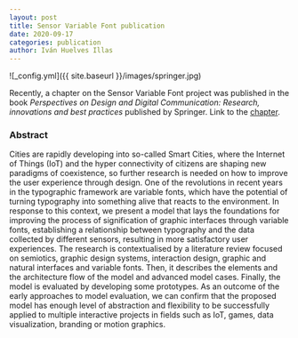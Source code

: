 ```yaml
---
layout: post
title: Sensor Variable Font publication
date: 2020-09-17
categories: publication
author: Iván Huelves Illas
---
```

![_config.yml]({{ site.baseurl }}/images/springer.jpg)

Recently, a chapter on the Sensor Variable Font project was published in the book *Perspectives on Design and Digital Communication: Research, innovations and best practices* published by Springer. Link to the [chapter](https://www.researchgate.net/publication/342847593_Sensor_Variable_Font_A_Model_to_Improve_the_Process_of_Signification_of_Graphic_Interfaces_Through_Variable_Fonts_and_Data_Collected_by_Sensors?_sg%5B0%5D=HLg3aZXPTp26AN8Hi_I_3bD5BCLTCt-dufT1o--XISjw_tOwc33gUOrmFI87ttqZVXKWZIgfgtelkpd6SdhSoJYj67JMgwfFgMCao_fy.B4k9W57yLuBAZ3y9A9WC2EYoO62J7kRrJ35lNdny9ks6D1KP__1KPU5jKtziVC5dIqQZEFPVsamDBz4pHBZbwg).

### Abstract
Cities are rapidly developing into so-called Smart Cities, where the Internet of Things (IoT) and the hyper connectivity of citizens are shaping new paradigms of coexistence, so further research is needed on how to improve the user experience through design. One of the revolutions in recent years in the typographic framework are variable fonts, which have the potential of turning typography into something alive that reacts to the environment. In response to this context, we present a model that lays the foundations for improving the process of signification of graphic interfaces through variable fonts, establishing a relationship between typography and the data collected by different sensors, resulting in more satisfactory user experiences. The research is contextualised by a literature review focused on semiotics, graphic design systems, interaction design, graphic and natural interfaces and variable fonts. Then, it describes the elements and the architecture flow of the model and advanced model cases. Finally, the model is evaluated by developing some prototypes. As an outcome of the early approaches to model evaluation, we can confirm that the proposed model has enough level of abstraction and flexibility to be successfully applied to multiple interactive projects in fields such as IoT, games, data visualization, branding or motion graphics.
